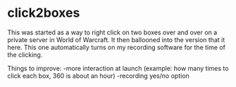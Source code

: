 # click2boxes

This was started as a way to right click on two boxes over and over on a private server in World of Warcraft.
It then ballooned into the version that it here. This one automatically turns on my recording software for the
time of the clicking.

Things to improve:
  -more interaction at launch (example: how many times to click each box, 360 is about an hour)
  -recording yes/no option
  
